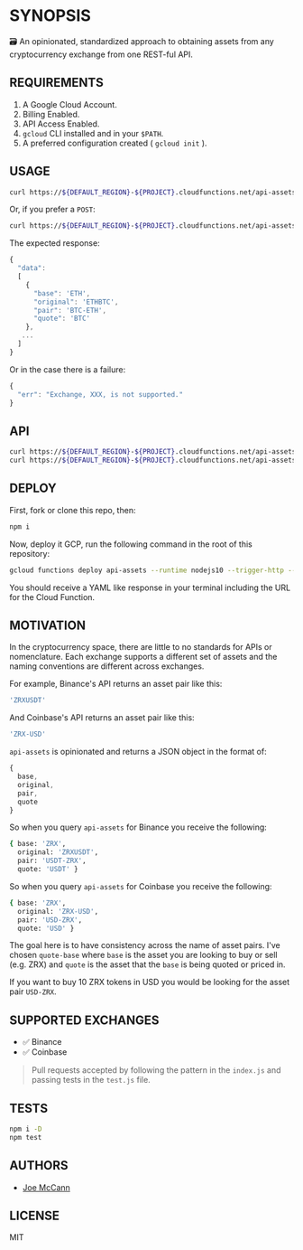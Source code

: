 # SYNOPSIS

🗃 An opinionated, standardized approach to obtaining assets from any cryptocurrency exchange from one REST-ful API.

## REQUIREMENTS

1. A Google Cloud Account.
2. Billing Enabled.
3. API Access Enabled.
4. `gcloud` CLI installed and in your `$PATH`.
5. A preferred configuration created ( `gcloud init` ).

## USAGE

```sh
curl https://${DEFAULT_REGION}-${PROJECT}.cloudfunctions.net/api-assets?exchange=Binance
```

Or, if you prefer a `POST`:

```sh
curl https://${DEFAULT_REGION}-${PROJECT}.cloudfunctions.net/api-assets --data '{"exchange": "Binance"}' -H "Content-Type: application/json"
```

The expected response:

```js
{
  "data":
  [
    {
      "base": 'ETH',
      "original": 'ETHBTC',
      "pair": 'BTC-ETH',
      "quote": 'BTC'
    },
   ...
  ]
}
```

Or in the case there is a failure:

```js
{
  "err": "Exchange, XXX, is not supported."
}
```

## API

```sh
curl https://${DEFAULT_REGION}-${PROJECT}.cloudfunctions.net/api-assets?exchange=Binance
curl https://${DEFAULT_REGION}-${PROJECT}.cloudfunctions.net/api-assets?exchange=Coinbase
```

## DEPLOY

First, fork or clone this repo, then:

```sh
npm i
```

Now, deploy it GCP, run the following command in the root of this repository:

```sh
gcloud functions deploy api-assets --runtime nodejs10 --trigger-http --memory 128MB
```

You should receive a YAML like response in your terminal including the URL for the Cloud Function.

## MOTIVATION

In the cryptocurrency space, there are little to no standards for APIs or nomenclature.  Each exchange supports a different set of assets and the naming conventions are different across exchanges.

For example, Binance's API returns an asset pair like this:

```sh
'ZRXUSDT'
```

 And Coinbase's API returns an asset pair like this:

 ```sh
'ZRX-USD'
 ```

`api-assets` is opinionated and returns a JSON object in the format of:

```js
{
  base,
  original,
  pair,
  quote
}
```

So when you query `api-assets` for Binance you receive the following:

```sh
{ base: 'ZRX',
  original: 'ZRXUSDT',
  pair: 'USDT-ZRX',
  quote: 'USDT' }
```

So when you query `api-assets` for Coinbase you receive the following:

```sh
{ base: 'ZRX',
  original: 'ZRX-USD',
  pair: 'USD-ZRX',
  quote: 'USD' }
```

The goal here is to have consistency across the name of asset pairs. I've chosen `quote-base` where `base` is the asset you are looking to buy or sell (e.g. ZRX) and `quote` is the asset that the `base` is being quoted or priced in.

If you want to buy 10 ZRX tokens in USD you would be looking for the asset pair `USD-ZRX`.

## SUPPORTED EXCHANGES

- ✅ Binance
- ✅ Coinbase

> Pull requests accepted by following the pattern in the `index.js` and passing tests in the `test.js` file.

## TESTS

```sh
npm i -D
npm test
```

## AUTHORS

- [Joe McCann](https://twitter.com/joemccann)

## LICENSE

MIT